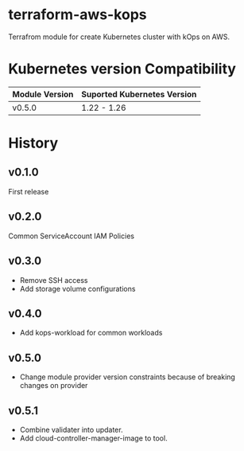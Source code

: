 # terraform-aws-kops
Terrafrom module for create Kubernetes cluster with kOps on AWS.

# Kubernetes version Compatibility
| Module Version | Suported Kubernetes Version |
|---|---|
|v0.5.0|1.22 - 1.26|

# History
## v0.1.0
First release

## v0.2.0
Common ServiceAccount IAM Policies

## v0.3.0
- Remove SSH access
- Add storage volume configurations

## v0.4.0
- Add kops-workload for common workloads

## v0.5.0
- Change module provider version constraints because of breaking changes on provider

## v0.5.1
- Combine validater into updater.
- Add cloud-controller-manager-image to tool.
